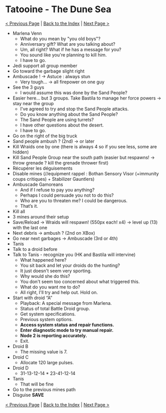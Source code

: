 # Tatooine - The Dune Sea

[< Previous Page](044_Tatooine.md)
| [Back to the Index](./000_Index.md)
| [Next Page >](./046_Tatooine.md)


- Marlena Venn
	- What do you mean by "you old boys"?
	- Anniversary gift? What are you talking about?
	- Um, all right? What if he has a message for you?
	- You sound like you're planning to kill him.
	- I have to go.
- Jedi support all group member
- Go toward the garbage slight right
- Ambuscade ! -> Astuce : always stun 
	- Very tough… -> all firepower on one guy
- See the 3 guys
	- I would assume this was done by the Sand People?
- Easier here… but 3 groups. Take Bastila to manage her force powers -> stay near the group
	- I've agreed to try and stop the Sand People attacks.
	- Do you know anything about the Sand People?
	- The Sand People are using turrets?
	- I have other questions about the desert.
	- I have to go.
- Go on the right of the big truck
- Sand people ambush ? (2nd) -> or later
- Kill Wraids one by one (there is always 4 so if you see less, some are hidden)
- Kill Sand People Group near the south path (easier but respawns! -> throw grenade ? kill the grenade thrower first)
- Récupérer les déguisements
- Disable mines (//equipment rappel : Bothan Sensory Visor (+immunity coups critiques) + Stabilizer Gauntlers)
- Ambuscade Gamoreans
	- And if I refuse to pay you anything?
	- Perhaps I could persuade you not to do this?
	- Who are you to threaten me? I could be dangerous.
	- That’s it.
- Kill all
- 3 mines around their setup
- Save/Reload -> Wraids will respawn! (550px each! x4) -> level up (13) with the last one
- Next debris -> ambush ? (2nd on XBox)
- Go near next garbages -> Ambuscade (3rd or 4th)
- Tanis
- Talk to a droid before
- Talk to Tanis - recognize you (HK and Bastila will intervine)
	- What happened here?
	- You sit back and let your droids do the hunting?
	- It just doesn't seem very sporting.
	- Why would she do this?
	- You don't seem too concerned about what triggered this.
	- What do you want me to do?
	- All right, I'll try and help out. Hold on.
- Start with droid “A”
	- Playback: A special message from Marlena.
	- Status of total Battle Droid group.
	- Get system specifications.
	- Previous system options.
	- **Access system status and repair functions.**
	- **Enter diagnostic mode to try manual repair.**
	- **Node 2 is reporting accurately.**
	- Exit.
- Droid B
	- The missing value is 7.
- Droid C
	- Allocate 120 large pulses.
- Droid D
	- 31-13-12-14 * 23-41-12-14
- Tanis
	- That will be fine
- Go to the previous mines path
- Disguise
**SAVE**


[< Previous Page](044_Tatooine.md)
| [Back to the Index](./000_Index.md)
| [Next Page >](./046_Tatooine.md)
